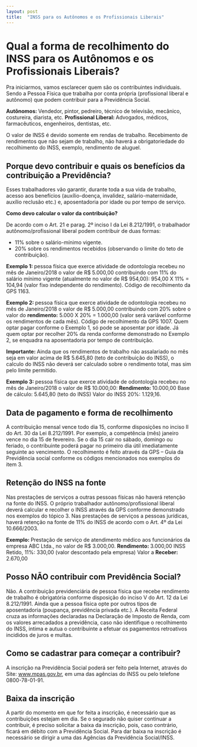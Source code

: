 ```yaml
---
layout: post
title:  "INSS para os Autônomos e os Profissionais Liberais"
---
```


# Qual a forma de recolhimento do INSS para os Autônomos e os Profissionais Liberais?

Pra iniciarmos, vamos esclarecer quem são os contribuintes individuais. Sendo a Pessoa Física que trabalha por conta própria (profissional liberal e autônomo) que podem contribuir para a Previdência Social.

<b>Autônomos: </b> Vendedor, pintor, pedreiro, técnico de televisão, mecânico, costureira, diarista, etc.
<b>Profissional Liberal: </b> Advogados, médicos, farmacêuticos, engenheiros, dentistas, etc.

O valor de INSS é devido somente em rendas de trabalho. Recebimento de rendimentos que não sejam de trabalho, não haverá a obrigatoriedade do recolhimento do INSS, exemplo, rendimento de aluguel.

## Porque devo contribuir e quais os benefícios da contribuição a Previdência?

Esses trabalhadores vão garantir, durante toda a sua vida de trabalho, acesso aos benefícios (auxílio-doença, invalidez, salário-maternidade, auxílio reclusão etc.) e, aposentadoria por idade ou por tempo de serviço.

<b>Como devo calcular o valor da contribuição?</b>

De acordo com o Art. 21 e parag. 2º inciso I da Lei 8.212/1991, o trabalhador autônomo/profissional liberal podem contribuir de duas formas:

* 11% sobre o salário-mínimo vigente.
* 20% sobre os rendimentos recebidos (observando o limite do teto de contribuição).

<b> Exemplo 1: </b> pessoa física que exerce atividade de odontologia recebeu no mês de Janeiro/2018 o valor de R$ 5.000,00 contribuindo com 11% do salário mínimo vigente (atualmente no valor de R$ 954,00):
954,00 X 11% = 104,94 (valor fixo independente do rendimento). Código de recolhimento da GPS 1163.

<b>Exemplo 2: </b> pessoa física que exerce atividade de odontologia recebeu no mês de Janeiro/2018 o valor de R$ 5.000,00 contribuindo com 20% sobre o valor do <b> rendimento:</b>
5.000 X 20% = 1.000,00 (valor será variável conforme os rendimentos de cada mês). Código de recolhimento da GPS 1007.
Quem optar pagar conforme o Exemplo 1, só pode se aposentar por idade. Já quem optar por recolher 20% da renda conforme demonstrado no Exemplo 2, se enquadra na aposentadoria por tempo de contribuição.

<b>Importante: </b> Ainda que os rendimentos de trabalho não assalariado no mês seja em valor acima de R$ 5.645,80 (teto de contribuição do INSS), o calculo do INSS não deverá ser calculado sobre o rendimento total, mas sim pelo limite permitido.

<b> Exemplo 3: </b>pessoa física que exerce atividade de odontologia recebeu no mês de Janeiro/2018 o valor de R$ 10.000,00:
<b>Rendimento: </b> 10.000,00 Base de cálculo: 5.645,80 (teto do INSS) Valor do INSS 20%: 1.129,16.

## Data de pagamento e forma de recolhimento

A contribuição mensal vence todo dia 15, conforme disposições no inciso II do Art. 30 da Lei 8.212/1991. Por exemplo, a competência (mês) janeiro vence no dia 15 de fevereiro. Se o dia 15 cair no sábado, domingo ou feriado, o contribuinte poderá pagar no primeiro dia útil imediatamente seguinte ao vencimento. O recolhimento é feito através da GPS – Guia da Previdência social conforme os códigos mencionados nos exemplos do item 3.

## Retenção do INSS na fonte

Nas prestações de serviços a outras pessoas físicas não haverá retenção na fonte do INSS. O próprio trabalhador autônomo/profissional liberal deverá calcular e recolher o INSS através da GPS conforme demonstrado nos exemplos do tópico 3.
Nas prestações de serviços a pessoas jurídicas, haverá retenção na fonte de 11% do INSS de acordo com o Art. 4º da Lei 10.666/2003.

<b> Exemplo: </b> Prestação de serviço de atendimento médico aos funcionários da empresa ABC Ltda., no valor de R$ 3.000,00.
<b>Rendimento: </b> 3.000,00 INSS Retido, 11%: 330,00 (valor descontado pela empresa) Valor a <b>Receber: </b> 2.670,00

## Posso NÃO contribuir com Previdência Social?

Não. A contribuição previdenciária de pessoa física que recebe rendimento de trabalho é obrigatória conforme disposição do inciso V do Art. 12 da Lei 8.212/1991. Ainda que a pessoa física opte por outros tipos de aposentadoria (poupança, previdência privada etc.).
A Receita Federal cruza as informações declaradas na Declaração de Imposto de Renda, com os valores arrecadados a previdência, caso não identifique o recolhimento do INSS, intima e autua o contribuinte a efetuar os pagamentos retroativos incididos de juros e multas.

## Como se cadastrar para começar a contribuir?

A inscrição na Previdência Social poderá ser feito pela Internet, através do Site: www.mpas.gov.br, em uma das agências do INSS ou pelo telefone 0800-78-01-91.

## Baixa da inscrição

A partir do momento em que for feita a inscrição, é necessário que as contribuições estejam em dia. Se o segurado não quiser continuar a contribuir, é preciso solicitar a baixa da inscrição, pois, caso contrário, ficará em débito com a Previdência Social.
Para dar baixa na inscrição é necessário se dirigir a uma das Agências da Previdência Social/INSS.
